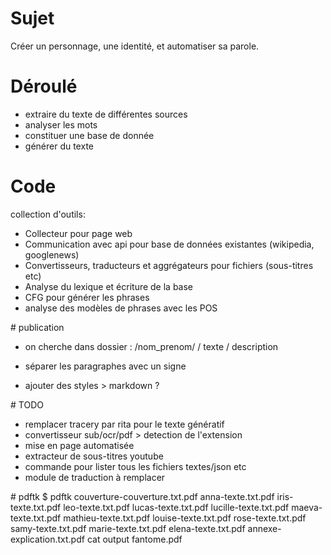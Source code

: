 # Sujet

Créer un personnage, une identité, et automatiser sa parole.


# Déroulé

- extraire du texte de différentes sources
- analyser les mots
- constituer une base de donnée
- générer du texte


# Code

collection d'outils:

- Collecteur pour page web
- Communication avec api pour base de données existantes (wikipedia, googlenews)
- Convertisseurs, traducteurs et aggrégateurs pour fichiers (sous-titres etc)
- Analyse du lexique et écriture de la base
- CFG pour générer les phrases
- analyse des modèles de phrases avec les POS

# publication

- on cherche dans dossier :
/nom_prenom/
  / texte
  / description

- séparer les paragraphes avec un signe
- ajouter des styles > markdown ?

# TODO

- remplacer tracery par rita pour le texte génératif
- convertisseur sub/ocr/pdf > detection de l'extension
- mise en page automatisée
- extracteur de sous-titres youtube
- commande pour lister tous les fichiers textes/json etc
- module de traduction à remplacer

# pdftk
$ pdftk couverture-couverture.txt.pdf anna-texte.txt.pdf iris-texte.txt.pdf leo-texte.txt.pdf lucas-texte.txt.pdf lucille-texte.txt.pdf maeva-texte.txt.pdf mathieu-texte.txt.pdf louise-texte.txt.pdf rose-texte.txt.pdf samy-texte.txt.pdf marie-texte.txt.pdf elena-texte.txt.pdf annexe-explication.txt.pdf cat output fantome.pdf
